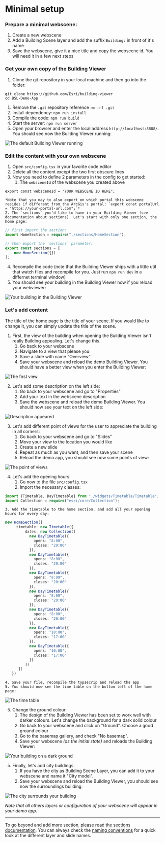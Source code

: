 # Minimal setup

### Prepare a minimal webscene:
1. Create a new webscene
1. Add a Building Scene layer and add the suffix `Building:` in front of it's name
1. Save the webscene, give it a nice title and copy the webscene id. You will need it in a few next steps

### Get your own copy of the Building Viewer

1. Clone the git repository in your local machine and then go into the folder:
```
git clone https://github.com/Esri/building-viewer
cd BSL-Demo-App
```
1. Remove the `.git` repository reference `rm -rf .git`
1. Install dependency: `npm run install`
1. Compile the code: `npm run build`
1. Start the server: `npm run server`
1. Open your browser and enter the local address `http://localhost:8888/`. You should see now the Building Viewer running:


![The default Building Viewer running](./images/screenshot_1.png)


### Edit the content with your own webscene
1. Open `src/config.tsx` in your favorite code editor
2. Delete all the content except the two first obscure lines
3. Now you need to define 2 parameters in the config to get started:
    1. The `websceneId` of the webscene you created above
```
export const websceneId = "YOUR WEBSCENE ID HERE";
```
    *Note that you may to also export on which portal this webscene resides if different from the ArcGis's portal: `export const portalUrl = "https://your-portal-url.com";`*
    2. The `sections` you'd like to have in your Building Viewer (see documentation about sections). Let's start with only one section, the home page: 
```typescript
// first import the section:
import HomeSection = require("./sections/HomeSection");

// then export the `sections` parameter:
export const sections = [
    new HomeSection({})
];
```
4. Recompile the code (note that the Building Viewer ships with a little util that watch files and recompile for you. Just run `npm run dev` in a differnet terminal window)
5. You should see your building in the Building Viewer now if you reload your webviewer:

![Your building in the Building Viewer](./images/screenshot_2.png)

### Let's add content

The title of the home page is the title of your scene. If you would like to change it, you can simply update the title of the scene.

1. First, the view of the building when opening the Building Viewer isn't really Building appealing. Let's change this.
    1. Go back to your webscene
    2. Navigate to a view that please you
    3. Save a slide with name "Overview"
    4. Save your webscene and reload the demo Building Viewer. You should have a better view when you enter the Building Viewer:

![The first view](./images/screenshot_3.png)

2. Let's add some description on the left side:
    1. Go back to your webscene and go to "Properties"
    2. Add your text in the webscene description
    3. Save the webscene and reload the demo Building Viewer. You should now see your text on the left side:

 ![Description appeared](./images/screenshot_4.png)

3. Let's add different point of views for the user to appreciate the building in all corners:
    1. Go back to your webscene and go to "Slides"
    2. Move your view to the location you would like
    3. Create a new slide
    4. Repeat as much as you want, and then save your scene
    5. Reload the demo app, you should see now some points of view:

![The point of views](./images/screenshot_5.png)

4. Let's add the opening hours:
    1. Go now to the file `src/config.tsx`
    2. Import the necessary classes:
```typescript
import {Timetable, DayTimetable} from "./widgets/Timetable/Timetable";
import Collection = require("esri/core/Collection");
```
    3. Add the timetable to the home section, and add all your opening hours for every day:
```typescript
new HomeSection({
     timetable: new Timetable({
         dates: new Collection([
           new DayTimetable({
             opens: "8:00",
             closes: "20:00"
           }),
           new DayTimetable({
             opens: "8:00",
             closes: "20:00"
           }),
           new DayTimetable({
             opens: "8:00",
             closes: "20:00"
           }),
           new DayTimetable({
             opens: "8:00",
             closes: "20:00"
           }),
           new DayTimetable({
             opens: "8:00",
             closes: "20:00"
           }),
           new DayTimetable({
             opens: "10:00",
             closes: "17:00"
           }),
           new DayTimetable({
             opens: "10:00",
             closes: "17:00"
           })
         ])
      })
   })
```
    4. Save your file, recompile the typsecrip and reload the app
    5. You should now see the time table on the bottom left of the home page:

![The time table](./images/screenshot_6.png)


5. Change the ground colour
    1. The design of the Building Viewer has been set to work well with darker colours. Let's change the background for a dark solid colour
    2. Go back to your webscene and click on "Ground". Choose a good ground colour
    3. Go to the basemap gallery, and check "No basemap".
    4. Save your webscene *(as the initial state)* and reloads the Building Viewer:

![Your building on a dark ground](./images/screenshot_7.png)

5. Finally, let's add city buildings:
    1. If you have the city as Building Scene Layer, you can add it to your webscene and name it "City model".
    2. Save your webscene and reload the Building Viewer, you should see now the surroundings building:

![The city surrounds your building](./images/screenshot_8.png)

*Note that all others layers or configuration of your webscene will appear in your demo app.*

---

To go beyond and add more section, please read [the sections documentation](./Section.md). You can always check the [naming conventions](./NameConventions.md) for a quick look at the different layer and slide names.
